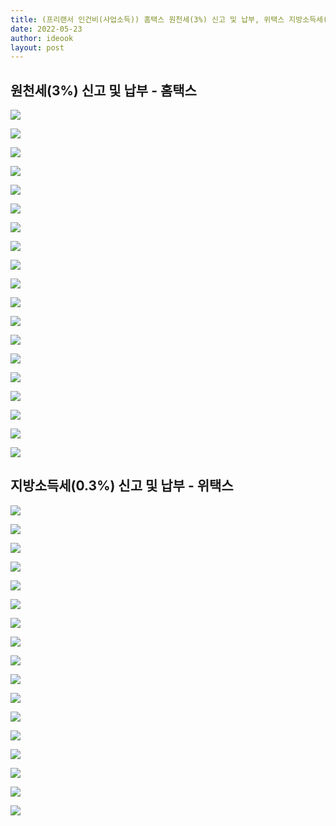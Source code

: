 ```yaml
---
title: (프리랜서 인건비(사업소득)) 홈택스 원천세(3%) 신고 및 납부, 위택스 지방소득세(0.3%) 신고 및 납부
date: 2022-05-23
author: ideook
layout: post
---
```


## 원천세(3%) 신고 및 납부 - 홈택스

![](images/2022-05-23-10-17-47.png)

![](images/2022-05-23-10-18-10.png)

![](images/2022-05-23-10-18-28.png)

![](images/2022-05-23-10-19-49.png)

![](images/2022-05-23-10-18-55.png)

![](images/2022-05-23-10-20-13.png)

![](images/2022-05-23-10-20-46.png)

![](images/2022-05-23-10-22-56.png)

![](images/2022-05-23-10-43-13.png)

![](images/2022-05-23-10-45-47.png)

![](images/2022-05-23-10-46-03.png)

![](images/2022-05-23-10-46-50.png)

![](images/2022-05-23-10-47-02.png)

![](images/2022-05-23-10-47-32.png)

![](images/2022-05-23-10-47-41.png)

![](images/2022-05-23-10-49-03.png)

![](images/2022-05-23-10-49-18.png)

![](images/2022-05-23-10-50-05.png)

![](images/2022-05-23-10-52-47.png)

## 지방소득세(0.3%) 신고 및 납부 - 위택스

![](images/2022-05-23-10-54-53.png)

![](images/2022-05-23-10-55-18.png)

![](images/2022-05-23-10-57-37.png)

![](images/2022-05-23-10-58-22.png)

![](images/2022-05-23-10-58-31.png)

![](images/2022-05-23-10-58-46.png)

![](images/2022-05-23-10-59-22.png)

![](images/2022-05-23-10-59-49.png)

![](images/2022-05-23-11-00-45.png)

![](images/2022-05-23-11-00-57.png)

![](images/2022-05-23-11-02-04.png)

![](images/2022-05-23-11-02-13.png)

![](images/2022-05-23-11-02-35.png)

![](images/2022-05-23-11-06-19.png)

![](images/2022-05-23-11-06-31.png)

![](images/2022-05-23-11-07-25.png)

![](images/2022-05-23-11-07-55.png)